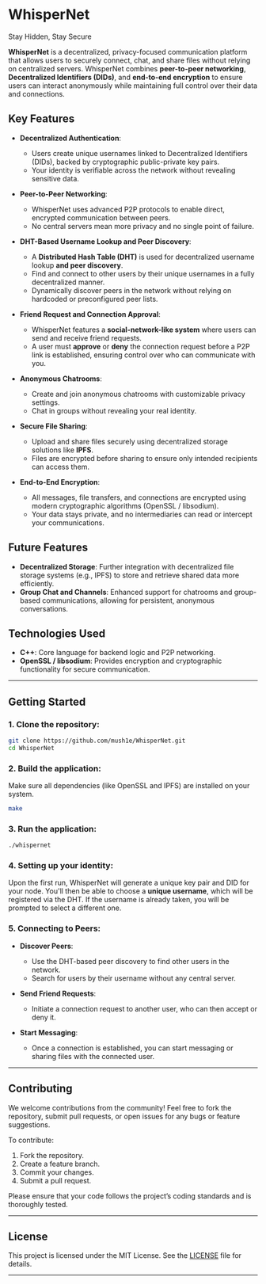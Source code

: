 # WhisperNet
Stay Hidden, Stay Secure

**WhisperNet** is a decentralized, privacy-focused communication platform that allows users to securely connect, chat, and share files without relying on centralized servers. WhisperNet combines **peer-to-peer networking**, **Decentralized Identifiers (DIDs)**, and **end-to-end encryption** to ensure users can interact anonymously while maintaining full control over their data and connections.

## Key Features

- **Decentralized Authentication**:
  - Users create unique usernames linked to Decentralized Identifiers (DIDs), backed by cryptographic public-private key pairs.
  - Your identity is verifiable across the network without revealing sensitive data.

- **Peer-to-Peer Networking**:
  - WhisperNet uses advanced P2P protocols to enable direct, encrypted communication between peers.
  - No central servers mean more privacy and no single point of failure.

- **DHT-Based Username Lookup and Peer Discovery**:
  - A **Distributed Hash Table (DHT)** is used for decentralized username lookup **and peer discovery**.
  - Find and connect to other users by their unique usernames in a fully decentralized manner.
  - Dynamically discover peers in the network without relying on hardcoded or preconfigured peer lists.

- **Friend Request and Connection Approval**:
  - WhisperNet features a **social-network-like system** where users can send and receive friend requests.
  - A user must **approve** or **deny** the connection request before a P2P link is established, ensuring control over who can communicate with you.

- **Anonymous Chatrooms**:
  - Create and join anonymous chatrooms with customizable privacy settings.
  - Chat in groups without revealing your real identity.

- **Secure File Sharing**:
  - Upload and share files securely using decentralized storage solutions like **IPFS**.
  - Files are encrypted before sharing to ensure only intended recipients can access them.

- **End-to-End Encryption**:
  - All messages, file transfers, and connections are encrypted using modern cryptographic algorithms (OpenSSL / libsodium).
  - Your data stays private, and no intermediaries can read or intercept your communications.

## Future Features

- **Decentralized Storage**: Further integration with decentralized file storage systems (e.g., IPFS) to store and retrieve shared data more efficiently.
- **Group Chat and Channels**: Enhanced support for chatrooms and group-based communications, allowing for persistent, anonymous conversations.

## Technologies Used

- **C++**: Core language for backend logic and P2P networking.
- **OpenSSL / libsodium**: Provides encryption and cryptographic functionality for secure communication.

---

## Getting Started

### 1. Clone the repository:

```bash
git clone https://github.com/mush1e/WhisperNet.git
cd WhisperNet
```

### 2. Build the application:

Make sure all dependencies (like OpenSSL and IPFS) are installed on your system.

```bash
make
```

### 3. Run the application:

```bash
./whispernet
```

### 4. Setting up your identity:

Upon the first run, WhisperNet will generate a unique key pair and DID for your node. You'll then be able to choose a **unique username**, which will be registered via the DHT. If the username is already taken, you will be prompted to select a different one.

### 5. Connecting to Peers:

- **Discover Peers**:
  - Use the DHT-based peer discovery to find other users in the network.
  - Search for users by their username without any central server.

- **Send Friend Requests**:
  - Initiate a connection request to another user, who can then accept or deny it.

- **Start Messaging**:
  - Once a connection is established, you can start messaging or sharing files with the connected user.

---

## Contributing

We welcome contributions from the community! Feel free to fork the repository, submit pull requests, or open issues for any bugs or feature suggestions.

To contribute:

1. Fork the repository.
2. Create a feature branch.
3. Commit your changes.
4. Submit a pull request.

Please ensure that your code follows the project’s coding standards and is thoroughly tested.

---

## License

This project is licensed under the MIT License. See the [LICENSE](LICENSE) file for details.

---
